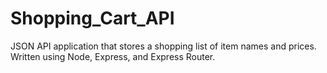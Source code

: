# Shopping_Cart_API
JSON API application that stores a shopping list of item names and prices. Written using Node, Express, and Express Router.
